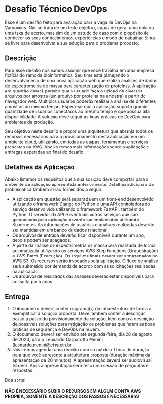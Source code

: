 # Desafio Técnico DevOps

Esse é um desafio feito para avaliação para a vaga de DevOps na Varsomics. Não se trata de um teste objetivo, capaz de gerar uma nota ou uma taxa de acerto, mas sim de um estudo de caso com o propósito de conhecer os seus conhecimentos, experiências e modo de trabalhar. Sinta-se livre para desenvolver a sua solução para o problema proposto.

## Descrição

Para esse desafio nós vamos assumir que você trabalha em uma empresa fictícia do ramo da bioinformática. Seu time está planejando o desenvolvimento de uma nova aplicação web que realiza análises de dados de espectrometria de massa para caracterização de proteínas. A aplicação em questão deverá permitir que o usuário faça o upload de diversos arquivos por amostra (um arquivo por proteína na amostra) a partir do navegador web. Múltiplos usuários poderão realizar a análise de diferentes amostras ao mesmo tempo. Espera-se que a aplicação suporta grande quantidade de usuários conectados ao mesmo tempo e que possua alta disponibilidade. A solução deve seguir as boas práticas de DevOps para ambientes de produção.

Seu objetivo neste desafio é propor uma arquitetura que abranja todos os recursos necessários para o provisionamento desta aplicação em um ambiente cloud, utilizando, em todas as etapas, ferramentas e serviços presentes na AWS. Abaixo temos mais informações sobre a aplicação e entregas esperadas ao final do desafio.

## Detalhes da Aplicação

Abaixo listamos os requisitos que a sua solução deve comportar para o ambiente da aplicação apresentada anteriormente. Detalhes adicionais da problemática também serão fornecidos a seguir.

- A aplicação em questão será separada em um front-end desenvolvido utilizando o framework Django do Python e uma API controladora do serviço desenvolvida utilizando o framework FastAPI, também do Python. O servidor da API e eventuais outros serviços que são gerenciados pela aplicação deverão ser implantados utilizando Kubernetes. As informações de usuários e análises realizadas deverão ser mantidas em um banco de dados relacional.
- Os arquivos de entrada deverão ficar disponíveis durante um ano, depois podem ser apagados.
- A parte da análise de espectrometria de massa será realizada de forma automatizada utilizando os serviços AWS Step Functions (Orquestração) e AWS Batch (Execução). Os arquivos finais devem ser armazenados no AWS S3. Os recursos serão invocados pela aplicação. O fluxo de análise será submetido por demanda de acordo com as solicitações realizadas na aplicação.
- Os arquivos de resultados das análises deverão estar disponíveis para consulta por 5 anos.


## Entrega

1. O documento deverá conter diagrama(s) da infraestrutura de forma a exemplificar a solução proposta. Deve também conter a descrição passo a passo do provisionamento da solução, bem como a descrição de possíveis soluções para mitigação de problemas que ferem as boas práticas de segurança e DevOps na nuvem.
2. O documento deverá ser enviado até segunda-feira, dia 28 de agosto de 2023, para o Leonardo Gasparotto Menini (leonardo.menini@einstein.br). 
3. Nós iremos agendar uma reunião com no máximo 1 hora de duração para que você apresente a arquitetura proposta (duração máxima da apresentação de 20 minutos). A apresentação deverá ser audiovisual (slides). Após a apresentação será feita uma sessão de perguntas e respostas.


Boa sorte!

#### NÃO É NECESSÁRIO SUBIR O RECURSOS EM ALGUM CONTA AWS PRÓPRIA, SOMENTE A DESCRIÇÃO DOS PASSOS É NECESSÁRIA!
